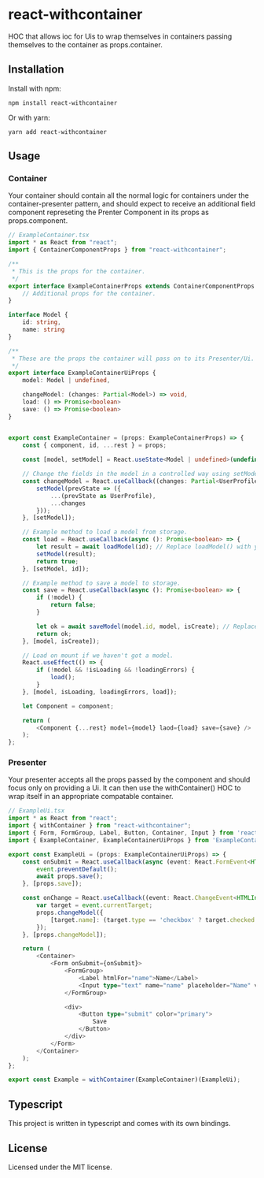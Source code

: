 # react-withcontainer
HOC that allows ioc for Uis to wrap themselves in containers passing themselves to the container as props.container.

## Installation

Install with npm:

```shell
npm install react-withcontainer
```

Or with yarn:

```shell
yarn add react-withcontainer
```

## Usage

### Container

Your container should contain all the normal logic for containers under the container-presenter pattern, and should expect to receive an additional field
component represeting the Prenter Component in its props as props.component.

```ts
// ExampleContainer.tsx
import * as React from "react";
import { ContainerComponentProps } from "react-withcontainer";

/**
 * This is the props for the container.
 */
export interface ExampleContainerProps extends ContainerComponentProps {
    // Additional props for the container.
}

interface Model {
	id: string,
	name: string
}

/**
 * These are the props the container will pass on to its Presenter/Ui.
 */
export interface ExampleContainerUiProps {
    model: Model | undefined,

	changeModel: (changes: Partial<Model>) => void,
    load: () => Promise<boolean>
    save: () => Promise<boolean>
}


export const ExampleContainer = (props: ExampleContainerProps) => {
    const { component, id, ...rest } = props;
	
    const [model, setModel] = React.useState<Model | undefined>(undefined);

	// Change the fields in the model in a controlled way using setModel.
    const changeModel = React.useCallback((changes: Partial<UserProfile>) => {
        setModel(prevState => ({
            ...(prevState as UserProfile),
            ...changes
        }));
    }, [setModel]);

    // Example method to load a model from storage.
    const load = React.useCallback(async (): Promise<boolean> => {
        let result = await loadModel(id); // Replace loadModel() with your custom loading logic.
        setModel(result);
        return true;
    }, [setModel, id]);

    // Example method to save a model to storage.
    const save = React.useCallback(async (): Promise<boolean> => {
        if (!model) {
            return false;
        }

        let ok = await saveModel(model.id, model, isCreate); // Replace saveModel() with your actual code to save the model to stroage.
        return ok;
    }, [model, isCreate]);

    // Load on mount if we haven't got a model.
    React.useEffect(() => {
        if (!model && !isLoading && !loadingErrors) {
            load();
        }
    }, [model, isLoading, loadingErrors, load]);

    let Component = component;

    return (
        <Component {...rest} model={model} laod={load} save={save} />
    );
};
```

### Presenter

Your presenter accepts all the props passed by the component and should focus only on providing a Ui.  It can then use the withContainer() HOC to wrap itself in
an appropriate compatable container.

```ts
// ExampleUi.tsx
import * as React from "react";
import { withContainer } from "react-withcontainer";
import { Form, FormGroup, Label, Button, Container, Input } from 'reactstrap';
import { ExampleContainer, ExampleContainerUiProps } from 'ExampleContainer'; // This contains the example component from above.

export const ExampleUi = (props: ExampleContainerUiProps) => {
    const onSubmit = React.useCallback(async (event: React.FormEvent<HTMLFormElement>) => {
        event.preventDefault();
        await props.save();
    }, [props.save]);

	const onChange = React.useCallback((event: React.ChangeEvent<HTMLInputElement>) => {
        var target = event.currentTarget;
        props.changeModel({
            [target.name]: (target.type == 'checkbox' ? target.checked : target.value)
        });
    }, [props.changeModel]);

    return (
        <Container>
            <Form onSubmit={onSubmit}>
                <FormGroup>
                    <Label htmlFor="name">Name</Label>
                    <Input type="text" name="name" placeholder="Name" value={props.model.name} onChange={onChange}  />
                </FormGroup>

                <div>
                    <Button type="submit" color="primary">
                        Save
                    </Button>
                </div>
            </Form>
        </Container>
    );
};

export const Example = withContainer(ExampleContainer)(ExampleUi);

```

## Typescript

This project is written in typescript and comes with its own bindings.

## License

Licensed under the MIT license.